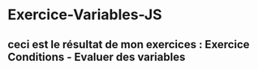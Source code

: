 # Exercice-Variables-JS
## ceci est le résultat de mon exercices : Exercice Conditions - Evaluer des variables
